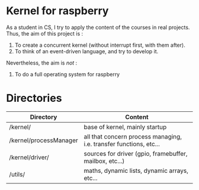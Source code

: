 Kernel for raspberry
====================

As a student in CS, I try to apply the content of the courses in real projects. 
Thus, the aim of this project is :
 1. To create a concurrent kernel (without interrupt first, with them after).
 2. To think of an event-driven language, and try to develop it.

Nevertheless, the aim is *not* :
 1. To do a full operating system for raspberry

Directories
===========

| Directory | Content |
| ----------| --------|
| /kernel/  | base of kernel, mainly startup |
| /kernel/processManager | all that concern process managing, i.e. transfer functions, etc...|
| /kernel/driver/ | sources for driver (gpio, framebuffer, mailbox, etc...) | 
| /utils/   | maths, dynamic lists, dynamic arrays, etc... | 
